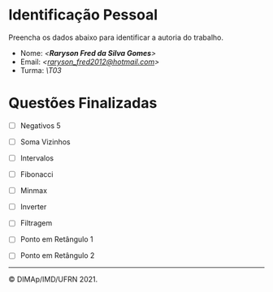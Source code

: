 ﻿# Identificação Pessoal

Preencha os dados abaixo para identificar a autoria do trabalho.

- Nome: *\<__Raryson Fred da Silva Gomes__>*
- Email: *\<raryson_fred2012@hotmail.com>*
- Turma: *\T03*

# Questões Finalizadas

- [ ] Negativos 5
- [ ] Soma Vizinhos
- [ ] Intervalos
- [ ] Fibonacci
- [ ] Minmax
- [ ] Inverter
- [ ] Filtragem
- [ ] Ponto em Retângulo 1
- [ ] Ponto em Retângulo 2


--------
&copy; DIMAp/IMD/UFRN 2021.
